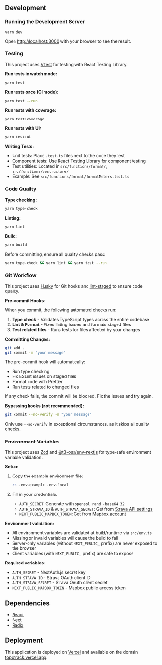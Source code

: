 ## Development

### Running the Development Server

```bash
yarn dev
```

Open [http://localhost:3000](http://localhost:3000) with your browser to see the result.

### Testing

This project uses [Vitest](https://vitest.dev/) for testing with React Testing Library.

**Run tests in watch mode:**

```bash
yarn test
```

**Run tests once (CI mode):**

```bash
yarn test --run
```

**Run tests with coverage:**

```bash
yarn test:coverage
```

**Run tests with UI:**

```bash
yarn test:ui
```

**Writing Tests:**

- Unit tests: Place `.test.ts` files next to the code they test
- Component tests: Use React Testing Library for component testing
- Test utilities: Located in `src/functions/format/`, `src/functions/destructure/`
- Example: See `src/functions/format/formatMeters.test.ts`

### Code Quality

**Type checking:**

```bash
yarn type-check
```

**Linting:**

```bash
yarn lint
```

**Build:**

```bash
yarn build
```

Before committing, ensure all quality checks pass:

```bash
yarn type-check && yarn lint && yarn test --run
```

### Git Workflow

This project uses [Husky](https://typicode.github.io/husky/) for Git hooks and [lint-staged](https://github.com/lint-staged/lint-staged) to ensure code quality.

**Pre-commit Hooks:**

When you commit, the following automated checks run:

1. **Type check** - Validates TypeScript types across the entire codebase
2. **Lint & Format** - Fixes linting issues and formats staged files
3. **Test related files** - Runs tests for files affected by your changes

**Committing Changes:**

```bash
git add .
git commit -m "your message"
```

The pre-commit hook will automatically:

- Run type checking
- Fix ESLint issues on staged files
- Format code with Prettier
- Run tests related to changed files

If any check fails, the commit will be blocked. Fix the issues and try again.

**Bypassing hooks (not recommended):**

```bash
git commit --no-verify -m "your message"
```

Only use `--no-verify` in exceptional circumstances, as it skips all quality checks.

### Environment Variables

This project uses [Zod](https://zod.dev/) and [@t3-oss/env-nextjs](https://env.t3.gg/) for type-safe environment variable validation.

**Setup:**

1. Copy the example environment file:

   ```bash
   cp .env.example .env.local
   ```

2. Fill in your credentials:
   - `AUTH_SECRET`: Generate with `openssl rand -base64 32`
   - `AUTH_STRAVA_ID` & `AUTH_STRAVA_SECRET`: Get from [Strava API settings](https://www.strava.com/settings/api)
   - `NEXT_PUBLIC_MAPBOX_TOKEN`: Get from [Mapbox account](https://account.mapbox.com/access-tokens/)

**Environment validation:**

- All environment variables are validated at build/runtime via `src/env.ts`
- Missing or invalid variables will cause the build to fail
- Server-only variables (without `NEXT_PUBLIC_` prefix) are never exposed to the browser
- Client variables (with `NEXT_PUBLIC_` prefix) are safe to expose

**Required variables:**

- `AUTH_SECRET` - NextAuth.js secret key
- `AUTH_STRAVA_ID` - Strava OAuth client ID
- `AUTH_STRAVA_SECRET` - Strava OAuth client secret
- `NEXT_PUBLIC_MAPBOX_TOKEN` - Mapbox public access token

## Dependencies

- [React](https://react.dev/)
- [Next](https://nextjs.org/)
- [Radix](https://www.radix-ui.com/)

## Deployment

This application is deployed on [Vercel](https://vercel.com/benjamin-wiederkehr/topotrack) and available on the domain [topotrack.vercel.app](https://topotrack.vercel.app).
